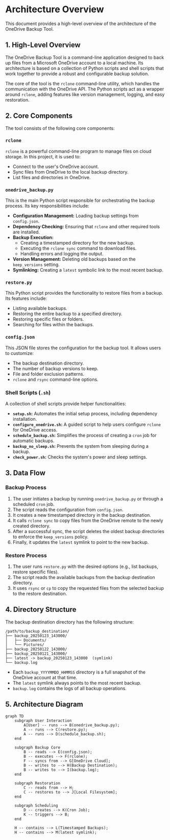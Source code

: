 # Architecture Overview

This document provides a high-level overview of the architecture of the OneDrive Backup Tool.

## 1. High-Level Overview

The OneDrive Backup Tool is a command-line application designed to back up files from a Microsoft OneDrive account to a local machine. Its architecture is based on a collection of Python scripts and shell scripts that work together to provide a robust and configurable backup solution.

The core of the tool is the `rclone` command-line utility, which handles the communication with the OneDrive API. The Python scripts act as a wrapper around `rclone`, adding features like version management, logging, and easy restoration.

## 2. Core Components

The tool consists of the following core components:

### `rclone`

`rclone` is a powerful command-line program to manage files on cloud storage. In this project, it is used to:

*   Connect to the user's OneDrive account.
*   Sync files from OneDrive to the local backup directory.
*   List files and directories in OneDrive.

### `onedrive_backup.py`

This is the main Python script responsible for orchestrating the backup process. Its key responsibilities include:

*   **Configuration Management:** Loading backup settings from `config.json`.
*   **Dependency Checking:** Ensuring that `rclone` and other required tools are installed.
*   **Backup Execution:**
    *   Creating a timestamped directory for the new backup.
    *   Executing the `rclone sync` command to download files.
    *   Handling errors and logging the output.
*   **Version Management:** Deleting old backups based on the `keep_versions` setting.
*   **Symlinking:** Creating a `latest` symbolic link to the most recent backup.

### `restore.py`

This Python script provides the functionality to restore files from a backup. Its features include:

*   Listing available backups.
*   Restoring the entire backup to a specified directory.
*   Restoring specific files or folders.
*   Searching for files within the backups.

### `config.json`

This JSON file stores the configuration for the backup tool. It allows users to customize:

*   The backup destination directory.
*   The number of backup versions to keep.
*   File and folder exclusion patterns.
*   `rclone` and `rsync` command-line options.

### Shell Scripts (`.sh`)

A collection of shell scripts provide helper functionalities:

*   **`setup.sh`:** Automates the initial setup process, including dependency installation.
*   **`configure_onedrive.sh`:** A guided script to help users configure `rclone` for OneDrive access.
*   **`schedule_backup.sh`:** Simplifies the process of creating a `cron` job for automatic backups.
*   **`backup_no_sleep.sh`:** Prevents the system from sleeping during a backup.
*   **`check_power.sh`:** Checks the system's power and sleep settings.

## 3. Data Flow

### Backup Process

1.  The user initiates a backup by running `onedrive_backup.py` or through a scheduled `cron` job.
2.  The script reads the configuration from `config.json`.
3.  It creates a new timestamped directory in the backup destination.
4.  It calls `rclone sync` to copy files from the OneDrive remote to the newly created directory.
5.  After a successful sync, the script deletes the oldest backup directories to enforce the `keep_versions` policy.
6.  Finally, it updates the `latest` symlink to point to the new backup.

### Restore Process

1.  The user runs `restore.py` with the desired options (e.g., list backups, restore specific files).
2.  The script reads the available backups from the backup destination directory.
3.  It uses `rsync` or `cp` to copy the requested files from the selected backup to the restore destination.

## 4. Directory Structure

The backup destination directory has the following structure:

```
/path/to/backup_destination/
├── backup_20250123_143000/
│   ├── Documents/
│   └── Pictures/
├── backup_20250122_143000/
├── backup_20250121_143000/
├── latest -> backup_20250123_143000  (symlink)
└── backup.log
```

*   Each `backup_YYYYMMDD_HHMMSS` directory is a full snapshot of the OneDrive account at that time.
*   The `latest` symlink always points to the most recent backup.
*   `backup.log` contains the logs of all backup operations.

## 5. Architecture Diagram

```mermaid
graph TD
    subgraph User Interaction
        A[User] -- runs --> B(onedrive_backup.py);
        A -- runs --> C(restore.py);
        A -- runs --> D(schedule_backup.sh);
    end

    subgraph Backup Core
        B -- reads --> E(config.json);
        B -- executes --> F(rclone);
        F -- syncs from --> G[OneDrive Cloud];
        B -- writes to --> H(Backup Destination);
        B -- writes to --> I(backup.log);
    end

    subgraph Restoration
        C -- reads from --> H;
        C -- restores to --> J[Local Filesystem];
    end

    subgraph Scheduling
        D -- creates --> K(Cron Job);
        K -- triggers --> B;
    end

    H -- contains --> L(Timestamped Backups);
    H -- contains --> M(latest symlink);
```
